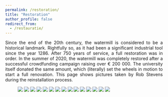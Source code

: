 ```yaml
---
permalink: /restoration/
title: "Restoration"
author_profile: false
redirect_from:
  - /restauratie/
---
```


<style>body {text-align: justify}</style>

Since the end of the 20th century, the watermill is considered to be a historical landmark. Rightfully so, as it had been a significant industrial tool since the year 1286. After 750 years of service, a full restoration was in order. In the summer of 2020, the watermill was completely restored after a successful crowdfunding campaign raising over € 200 000. The university itself donated the same amount, which (literally) set the wheels in motion to start a full renovation. This page shows pictures taken by Rob Stevens during the reinstallation process.


<figure>
  <img src="/images/restoration/1.jpg">
  <img src="/images/restoration/2.jpg">
  <img src="/images/restoration/3.jpg">
  <img src="/images/restoration/4.jpg">
  <img src="/images/restoration/5.jpg">
  <img src="/images/restoration/6.jpg">
  <img src="/images/restoration/7.jpg">
  <img src="/images/restoration/8.jpg">
  <img src="/images/restoration/9.jpg">
  <img src="/images/restoration/10.jpg">
  <img src="/images/restoration/11.jpg">
  <img src="/images/restoration/12.jpg">
  <img src="/images/restoration/13.jpg">
  <img src="/images/restoration/14.jpg">
  <img src="/images/restoration/15.jpg">

</figure>
